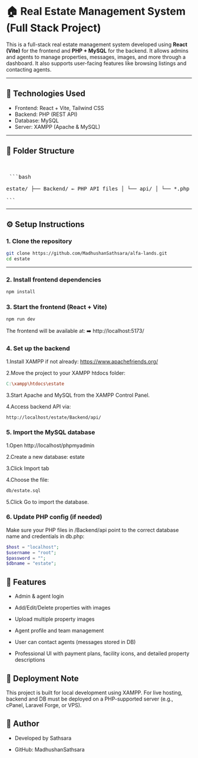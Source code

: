 # 🏠 Real Estate Management System (Full Stack Project)

This is a full-stack real estate management system developed using **React (Vite)** for the frontend and **PHP + MySQL** for the backend. It allows admins and agents to manage properties, messages, images, and more through a dashboard. It also supports user-facing features like browsing listings and contacting agents.

---

## 🔧 Technologies Used

- Frontend: React + Vite, Tailwind CSS
- Backend: PHP (REST API)
- Database: MySQL
- Server: XAMPP (Apache & MySQL)

---

## 📁 Folder Structure
<pre> 

 ```bash 
    
estate/ ├── Backend/ ← PHP API files │ └── api/ │ └── *.php ← All backend PHP files (CRUD, auth, image upload, etc.) ├── db/ │ └── estate_db.sql ← MySQL database dump file ├── public/ ← Public assets (favicons, etc.) ├── src/ ← React frontend components │ ├── assets/ │ ├── components/ │ └── App.jsx ├── .gitignore ├── README.md ├── package.json ├── vite.config.js 
   
``` 
</pre>

---

## ⚙️ Setup Instructions

### 1. Clone the repository

```bash
git clone https://github.com/MadhushanSathsara/alfa-lands.git
cd estate
```


---
### 2. Install frontend dependencies

```bash
npm install
```
### 3. Start the frontend (React + Vite)

```bash
npm run dev

```
The frontend will be available at:
➡️ http://localhost:5173/

### 4. Set up the backend
1.Install XAMPP if not already: https://www.apachefriends.org/

2.Move the project to your XAMPP htdocs folder:

```makefile
C:\xampp\htdocs\estate
```
3.Start Apache and MySQL from the XAMPP Control Panel.

4.Access backend API via:

```bash
http://localhost/estate/Backend/api/

```
### 5. Import the MySQL database

1.Open http://localhost/phpmyadmin

2.Create a new database: estate

3.Click Import tab

4.Choose the file:
    
 ```bash
db/estate.sql
 ```
5.Click Go to import the database.

### 6. Update PHP config (if needed)
Make sure your PHP files in /Backend/api point to the correct database name and credentials in db.php:

```php
$host = "localhost";
$username = "root";
$password = "";
$dbname = "estate"; 
```


## 📸 Features
- Admin & agent login

- Add/Edit/Delete properties with images

- Upload multiple property images

- Agent profile and team management

- User can contact agents (messages stored in DB)

- Professional UI with payment plans, facility icons, and detailed property descriptions


## 🚀 Deployment Note
This project is built for local development using XAMPP. For live hosting, backend and DB must be deployed on a PHP-supported server (e.g., cPanel, Laravel Forge, or VPS).


## 🤝 Author
- Developed by Sathsara

- GitHub: MadhushanSathsara



    



